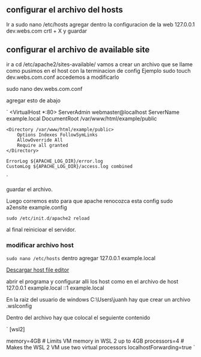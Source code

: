 ## configurar el archivo del hosts 

Ir a sudo nano /etc/hosts
agregar dentro la configuracion de la web
127.0.0.1   dev.webs.com
crtl + X y guardar

## configurar el archivo de available site

ir a cd /etc/apache2/sites-available/
vamos a crear un archivo que se llame como pusimos en el host con la terminacion de config
Ejemplo
sudo touch dev.webs.com.conf
accedemos a modificarlo

sudo nano dev.webs.com.conf

agregar esto de abajo

` <VirtualHost *:80>
    ServerAdmin webmaster@localhost
    ServerName example.local
    DocumentRoot /var/www/html/example/public

    <Directory /var/www/html/example/public>
        Options Indexes FollowSymLinks
        AllowOverride All
        Require all granted
    </Directory>

    ErrorLog ${APACHE_LOG_DIR}/error.log
    CustomLog ${APACHE_LOG_DIR}/access.log combined
</VirtualHost> `

guardar el archivo.

Luego corremos esto para que apache renocozca esta config
sudo a2ensite example.config

`sudo /etc/init.d/apache2 reload`

al final reinicioar el servidor.

### modificar archivo host

`sudo nano /etc/hosts`
dentro agregar 127.0.0.1 example.local

[Descargar host file editor](https://hostsfileeditor.com/)

abrir el programa y configurar alli los host como en el archivo de host
127.0.0.1     example.local
::1           example.local

En la raiz del usuario de windows C:\Users\juanh hay que crear un archivo .wslconfig

Dentro del archivo hay que colocal el seguiente contenido

` [wsl2]

memory=4GB      # Limits VM memory in WSL 2 up to 4GB
processors=4    # Makes the WSL 2 VM use two virtual processors
localhostForwarding=true `

